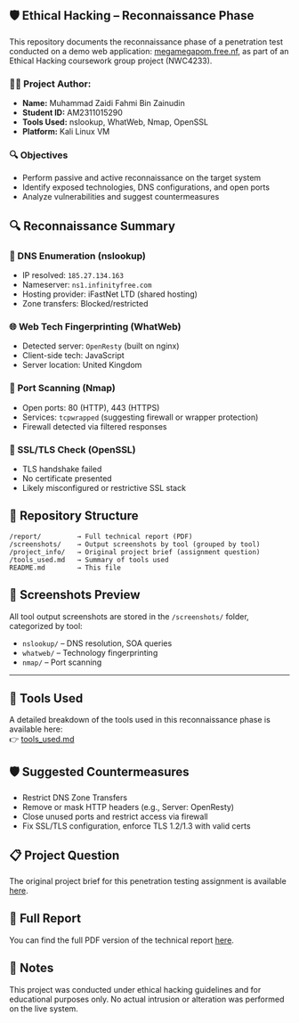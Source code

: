 ## 🛡️ Ethical Hacking – Reconnaissance Phase</h2>

<p>This repository documents the reconnaissance phase of a penetration test conducted on a demo web application: <a href="http://megamegapom.free.nf/" target="_blank">megamegapom.free.nf</a>, as part of an Ethical Hacking coursework group project (NWC4233).</p>

<h3>👨‍💻 Project Author:</h3>
<ul>
  <li><strong>Name:</strong> Muhammad Zaidi Fahmi Bin Zainudin</li>
  <li><strong>Student ID:</strong> AM2311015290</li>
  <li><strong>Tools Used:</strong> nslookup, WhatWeb, Nmap, OpenSSL</li>
  <li><strong>Platform:</strong> Kali Linux VM</li>
</ul>

<h3>🔍 Objectives</h3>
<ul>
  <li>Perform passive and active reconnaissance on the target system</li>
  <li>Identify exposed technologies, DNS configurations, and open ports</li>
  <li>Analyze vulnerabilities and suggest countermeasures</li>
</ul>

## 🔍 Reconnaissance Summary

### 🧾 DNS Enumeration (nslookup)
- IP resolved: `185.27.134.163`
- Nameserver: `ns1.infinityfree.com`
- Hosting provider: iFastNet LTD (shared hosting)
- Zone transfers: Blocked/restricted

### 🌐 Web Tech Fingerprinting (WhatWeb)
- Detected server: `OpenResty` (built on nginx)
- Client-side tech: JavaScript
- Server location: United Kingdom

### 🚪 Port Scanning (Nmap)
- Open ports: 80 (HTTP), 443 (HTTPS)
- Services: `tcpwrapped` (suggesting firewall or wrapper protection)
- Firewall detected via filtered responses

### 🔐 SSL/TLS Check (OpenSSL)
- TLS handshake failed
- No certificate presented
- Likely misconfigured or restrictive SSL stack

## 📁 Repository Structure
```
/report/         → Full technical report (PDF)
/screenshots/    → Output screenshots by tool (grouped by tool)
/project_info/   → Original project brief (assignment question)
/tools_used.md   → Summary of tools used
README.md        → This file
```
## 📸 Screenshots Preview

All tool output screenshots are stored in the `/screenshots/` folder, categorized by tool:
- `nslookup/` – DNS resolution, SOA queries
- `whatweb/` – Technology fingerprinting
- `nmap/` – Port scanning

---
## 🧰 Tools Used

A detailed breakdown of the tools used in this reconnaissance phase is available here:  
👉 [tools_used.md](https://github.com/Zhydee/ethical-hacking-recon/blob/main/tools_used.md)

<h2>🛡️ Suggested Countermeasures</h2>
<ul>
  <li>Restrict DNS Zone Transfers</li>
  <li>Remove or mask HTTP headers (e.g., Server: OpenResty)</li>
  <li>Close unused ports and restrict access via firewall</li>
  <li>Fix SSL/TLS configuration, enforce TLS 1.2/1.3 with valid certs</li>
</ul>

## 📋 Project Question

The original project brief for this penetration testing assignment is available [here](https://github.com/Zhydee/ethical-hacking-recon/tree/main/project_info).

<h2>📄 Full Report</h2>
<p>You can find the full PDF version of the technical report <a href="https://github.com/Zhydee/ethical-hacking-recon/tree/main/report">here</a>.</p>

<h2>📌 Notes</h2>
<p>This project was conducted under ethical hacking guidelines and for educational purposes only. No actual intrusion or alteration was performed on the live system.</p>
